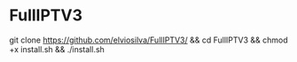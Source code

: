 # FullIPTV3

git clone https://github.com/elviosilva/FullIPTV3/ && cd FullIPTV3 && chmod +x install.sh && ./install.sh
